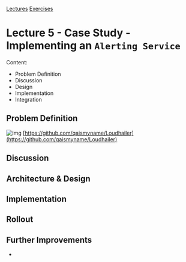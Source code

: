 [Lectures](../../README.md#school-lectures)
[Exercises](./exercise/README.md)

# Lecture 5 -  Case Study - Implementing an `Alerting Service`

Content:
- Problem Definition
- Discussion
- Design
- Implementation
- Integration

## Problem Definition

![img](https://camo.githubusercontent.com/0f21dc953520f91fea19254b0bb76c4ec8a4d87d/687474703a2f2f692e696d6775722e636f6d2f43765767526c306c2e706e67)
[https://github.com/qaismyname/Loudhailer](https://github.com/qaismyname/Loudhailer)
## Discussion

## Architecture & Design

## Implementation

## Rollout

## Further Improvements

-